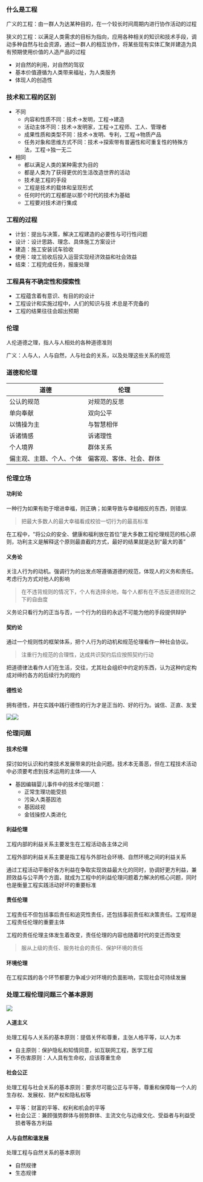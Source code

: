 ### 什么是工程
广义的工程：由一群人为达某种目的，在一个较长时间周期内进行协作活动的过程

狭义的工程：以满足人类需求的目标为指向，应用各种相关的知识和技术手段，调动多种自然与社会资源，通过一群人的相互协作，将某些现有实体汇聚并建造为具有预期使用价值的人造产品的过程

+ 对自然的利用，对自然的驾驭
+ 基本价值遵循为人类带来福祉，为人类服务
+ 体现人的创造性

### 技术和工程的区别
+ 不同
    - 内容和性质不同：技术->发明，工程->建造
    - 活动主体不同：技术->发明家，工程->工程师、工人、管理者
    - 成果性质和类型不同：技术->发明、专利，工程->物质产品
    - 任务对象和思维方式不同：技术->探索带有普遍性和可重复性的特殊方法，工程->独一无二
+ 相同
    - 都以满足人类的某种需求为目的
    - 都是人类为了获得更优的生活改造世界的活动
    - 技术是工程的手段
    - 工程是技术的载体和呈现形式
    - 任何时代的工程都是以那个时代的技术为基础
    - 工程要对技术进行集成

### 工程的过程
+ 计划：提出与决策，解决工程建造的必要性与可行性问题
+ 设计：设计思路、理念、具体施工方案设计
+ 建造：施工安装试车验收
+ 使用：竣工验收后投入运营实现经济效益和社会效益
+ 结束：工程完成任务，报废处理

### 工程具有不确定性和探索性
+ 工程蕴含着有意识、有目的的设计
+ 工程设计和实施过程中，人们的知识与技 术总是不完备的
+ 工程的结果往往会超出预期

### 伦理
人伦道德之理，指人与人相处的各种道德准则

广义：人与人，人与自然，人与社会的关系，以及处理这些关系的规范

### 道德和伦理
| 道德 | 伦理 |
| --- | --- |
| 公认的规范 | 对规范的反思 |
| 单向奉献 | 双向公平 |
| 以情操为主 | 与智慧相伴 |
| 诉诸情感 | 诉诸理性 |
| 个人境界 | 群体关系 |
| 偏主观、主题、个人、个体 | 偏客观、客体、社会、群体 |


### 伦理立场
#### 功利论
一种行为如果有助于增进幸福，则正确；如果导致与幸福相反的东西，则错误.

> 把最大多数人的最大幸福看成校验一切行为的最高标准
>

在工程中，“将公众的安全、健康和福利放在首位”是大多数工程伦理规范的核心原则，功利主义是解释这个原则最直截的方式，最好的结果就是达到“最大的善”

#### 义务论
关注人行为的动机。强调行为的出发点呀遵循道德的规范，体现人的义务和责任。考虑行为方式对他人的影响

> 在不违背规则的情况下，个人有选择余地，每个人都有在不违反道德规则之下的自由度
>

义务论只看行为的正当与否，一个行为的目的永远不可能为他的手段提供辩护

#### 契约论
通过一个规则性的框架体系，把个人行为的动机和规范伦理看作一种社会协议。

> 注重行为规范的合理性，达成共识契约后应按照契约行动
>

把道德律法看作人们在生活，交往，尤其社会组织中约定的东西，认为这种约定构成对缔约各方的后续行为的规约

#### 德性论
拥有德性，并在实践中践行德性的行为才是正当的、好的行为。诚信、正直、友爱

![](C:\Users\yujiabao\AppData\Roaming\Typora\typora-user-images\image-20241023130014120.png)![](https://cdn.nlark.com/yuque/0/2024/png/38823432/1729660302698-0ab8e059-a5e5-49f4-9665-f985c2170318.png)

### 伦理问题
#### 技术伦理
探讨如何认识和约束技术发展带来的社会问题。技术本无善恶，但在工程技术活动中必须要考虑到技术运用的主体——人

+ 基因编辑婴儿事件中的技术伦理问题：
    - 正常生理功能受损
    - 污染人类基因池
    - 基因歧视
    - 金钱操控人类进化

#### 利益伦理
工程内部的利益关系主要发生在工程活动各主体之间

工程外部的利益关系主要是指工程与外部社会环境、自然环境之间的利益关系

通过工程活动平衡好各方利益在争取实现效益最大化的同时，协调好更方利益，兼顾效益与公平两个方面，就成为工程中的利益伦理问题着力解决的核心问题，同时也是衡量工程实践活动好坏的重要标准

#### 责任伦理
工程责任不但包括事后责任和追究性责任，还包括事前责任和决策责任。工程师是工程责任伦理的重要主体

工程的责任伦理主体发生着改变，责任伦理的内容也随着时代的变迁而改变

> 服从上级的责任、服务社会的责任、保护环境的责任
>

#### 环境伦理
在工程实践的各个环节都要力争减少对环境的负面影响，实现社会可持续发展

### 处理工程伦理问题三个基本原则
![](https://cdn.nlark.com/yuque/0/2024/png/38823432/1729660287582-4b5d34e0-a24e-4963-aa94-0cdddfd03282.png)

#### 人道主义
处理工程与人关系的基本原则：提倡关怀和尊重，主张人格平等，以人为本

+ 自主原则：保护隐私和知情同意，如互联网工程，医学工程
+ 不伤害原则：人人具有生命权，应该尊重生命

#### 社会公正
处理工程与社会关系的基本原则：要求尽可能公正与平等，尊重和保障每一个人的生存权、发展权、财产权和隐私权等

+ 平等：财富的平等、权利和机会的平等
+ 社会公正：兼顾强势群体与弱势群体、主流文化与边缘文化、受益者与利益受损者等各方利益

#### 人与自然和谐发展
处理工程与自然关系的基本原则

+ 自然规律
+ 生态规律

